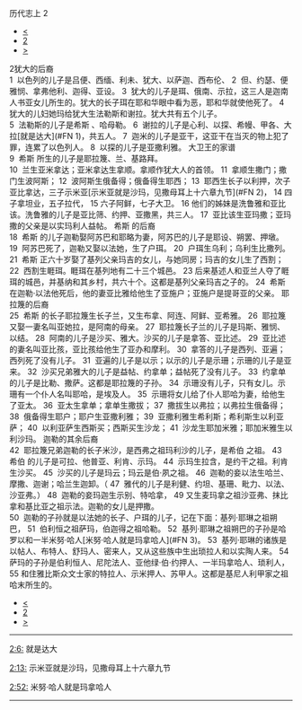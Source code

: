 ﻿





 历代志上 2




* [<](bible/1CH01.md)
* [2](bible/1CH.md)
* [>](bible/1CH03.md)



 
2犹大的后裔  
1  以色列的儿子是吕便、西缅、利未、犹大、以萨迦、西布伦、 
2  但、约瑟、便雅悯、拿弗他利、迦得、亚设。 
3  犹大的儿子是珥、俄南、示拉，这三人是迦南人书亚女儿所生的。犹大的长子珥在耶和华眼中看为恶，耶和华就使他死了。 
4  犹大的儿妇她玛给犹大生法勒斯和谢拉。犹大共有五个儿子。  
5  法勒斯的儿子是希斯 、哈母勒。 
6  谢拉的儿子是心利、以探、希幔、甲各、大拉[就是达大](#FN 1)，共五人。 
7  迦米的儿子是亚干，这亚干在当灭的物上犯了罪，连累了以色列人。 
8  以探的儿子是亚撒利雅。 大卫王的家谱  
9  希斯 所生的儿子是耶拉篾、兰、基路拜。  
10  兰生亚米拿达；亚米拿达生拿顺。拿顺作犹大人的首领。 
11  拿顺生撒门；撒门生波阿斯； 
12  波阿斯生俄备得；俄备得生耶西； 
13  耶西生长子以利押，次子亚比拿达，三子示米亚[示米亚就是沙玛，见撒母耳上十六章九节](#FN 2)， 
14 四子拿坦业，五子拉代， 
15 六子阿鲜，七子大卫。 
16 他们的姊妹是洗鲁雅和亚比该。洗鲁雅的儿子是亚比筛、约押、亚撒黑，共三人。 
17  亚比该生亚玛撒；亚玛撒的父亲是以实玛利人益帖。 希斯 的后裔  
18  希斯 的儿子迦勒娶阿苏巴和耶略为妻，阿苏巴的儿子是耶设、朔罢、押墩。 
19  阿苏巴死了，迦勒又娶以法她，生了户珥。 
20  户珥生乌利；乌利生比撒列。  
21  希斯 正六十岁娶了基列父亲玛吉的女儿，与她同房；玛吉的女儿生了西割； 
22  西割生睚珥。睚珥在基列地有二十三个城邑。 
23 后来基述人和亚兰人夺了睚珥的城邑，并基纳和其乡村，共六十个。这都是基列父亲玛吉之子的。 
24  希斯 在迦勒·以法他死后，他的妻亚比雅给他生了亚施户；亚施户是提哥亚的父亲。 耶拉篾的后裔  
25  希斯 的长子耶拉篾生长子兰，又生布拿、阿连、阿鲜、亚希雅。 
26  耶拉篾又娶一妻名叫亚她拉，是阿南的母亲。 
27  耶拉篾长子兰的儿子是玛斯、雅悯、以结。 
28  阿南的儿子是沙买、雅大。沙买的儿子是拿答、亚比述。 
29  亚比述的妻名叫亚比孩，亚比孩给他生了亚办和摩利。 
30  拿答的儿子是西列、亚遍；西列死了没有儿子。 
31  亚遍的儿子是以示；以示的儿子是示珊；示珊的儿子是亚来。 
32  沙买兄弟雅大的儿子是益帖、约拿单；益帖死了没有儿子。 
33  约拿单的儿子是比勒、撒萨。这都是耶拉篾的子孙。 
34  示珊没有儿子，只有女儿。示珊有一个仆人名叫耶哈，是埃及人。 
35  示珊将女儿给了仆人耶哈为妻，给他生了亚太。 
36  亚太生拿单；拿单生撒拔； 
37  撒拔生以弗拉；以弗拉生俄备得； 
38  俄备得生耶户；耶户生亚撒利雅； 
39  亚撒利雅生希利斯；希利斯生以利亚萨； 
40  以利亚萨生西斯买；西斯买生沙龙； 
41  沙龙生耶加米雅；耶加米雅生以利沙玛。 迦勒的其余后裔  
42  耶拉篾兄弟迦勒的长子米沙，是西弗之祖玛利沙的儿子，是希伯 之祖。 
43  希伯 的儿子是可拉、他普亚、利肯、示玛。 
44  示玛生拉含，是约干之祖。利肯生沙买。 
45  沙买的儿子是玛云；玛云是伯·夙之祖。 
46  迦勒的妾以法生哈兰、摩撒、迦谢；哈兰生迦卸。（ 
47  雅代的儿子是利健、约坦、基珊、毗力、以法、沙亚弗。） 
48  迦勒的妾玛迦生示别、特哈拿， 
49 又生麦玛拿之祖沙亚弗、抹比拿和基比亚之祖示法。迦勒的女儿是押撒。  
50  迦勒的子孙就是以法她的长子、户珥的儿子，记在下面：基列·耶琳之祖朔巴， 
51  伯利恒之祖萨玛，伯迦得之祖哈勒。 
52  基列·耶琳之祖朔巴的子孙是哈罗以和一半米努·哈人[米努·哈人就是玛拿哈人](#FN 3)。 
53  基列·耶琳的诸族是以帖人、布特人、舒玛人、密来人，又从这些族中生出琐拉人和以实陶人来。 
54  萨玛的子孙是伯利恒人、尼陀法人、亚他绿·伯·约押人、一半玛拿哈人、琐利人， 
55 和住雅比斯众文士家的特拉人、示米押人、苏甲人。这都是基尼人利甲家之祖哈末所生的。 
* [<](bible/1CH01.md)
* [2](bible/1CH.md)
* [>](bible/1CH03.md)





---


[2:6:](#V6)
就是达大


[2:13:](#V13)
示米亚就是沙玛，见撒母耳上十六章九节


[2:52:](#V52)
米努·哈人就是玛拿哈人




---









